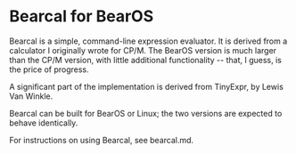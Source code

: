 # Bearcal for BearOS

Bearcal is a simple, command-line expression evaluator. It is derived from a
calculator I originally wrote for CP/M. The BearOS version is much larger than
the CP/M version, with little additional functionality -- that, I guess, is the
price of progress.

A significant part of the implementation is derived from TinyExpr, by Lewis Van
Winkle.

Bearcal can be built for BearOS or Linux; the two versions are expected to
behave identically.

For instructions on using Bearcal, see bearcal.md.

